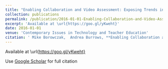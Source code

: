 ```yaml
---
title: "Enabling Collaboration and Video Assessment: Exposing Trends in Science Preservice Teachers  Assessments"
collection: publications
permalink: /publication/2016-01-01-Enabling-Collaboration-and-Video-Assessment-Exposing-Trends-in-Science-Preservice-Teachers-Assessments
excerpt: 'Available at \url{https://goo.gl/yKweht}'
date: 2016-01-01
venue: 'Contemporary Issues in Technology and Teacher Education'
citation: ' Mike Borowczak,  Andrea Burrows, **Enabling Collaboration and Video Assessment: Exposing Trends in Science Preservice Teachers  Assessments**. Contemporary Issues in Technology and Teacher Education, 2016.'
---
```

Available at \url{https://goo.gl/yKweht}

Use [Google Scholar](https://scholar.google.com/scholar?q=Enabling+Collaboration+and+Video+Assessment:+Exposing+Trends+in+Science+Preservice+Teachers&#x27;+Assessments) for full citation